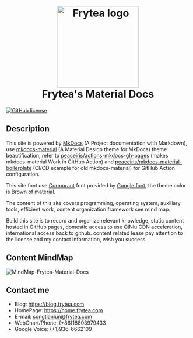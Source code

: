 <h1 align="center">
<img src="https://imagehost-cdn.frytea.com/images/2019/11/24/Frytea-logo-green-3x.png" alt="Frytea logo" width="223">
<br>Frytea's Material Docs
</h1>


[![GitHub license](https://img.shields.io/github/license/songtianlun/frytea-docs)](https://github.com/songtianlun/frytea-docs/blob/master/LICENSE)

<!-- https://shields.io/ -->
<!-- https://microbadger.com/ -->

## Description

This site is powered by [MkDocs] (A Project documentation with Markdown), use [mkdocs-material] (A Material Design theme for MkDocs) theme beautification, refer to [peaceiris/actions-mkdocs-gh-pages] (makes mkdocs-material Work in GitHub Action) and [peaceiris/mkdocs-material-boilerplate] (CI/CD example for old mkdocs-material) for GitHub Action configuration.

This site font use [Cormorant] font provided by [Google font], the theme color is Brown of [material]. 

The content of this site covers programming, operating system, auxiliary tools, efficient work, content organization framework see mind map.

Build this site is to record and organize relevant knowledge, static content hosted in GitHub pages, domestic access to use QiNiu CDN acceleration, international access back to github. content related lease pay attention to the license and my contact information, wish you success.

## Content MindMap

![MindMap-Frytea-Material-Docs](https://imagehost-cdn.frytea.com/images/2019/12/03/MindMap-Frytea-Material-Docs.png)


## Contact me

 - Blog: <https://blog.frytea.com>
 - HomePage: <https://home.frytea.com>
 - E-mail: <songtianlun@frytea.com>
 - WebChart/Phone: (+86)18803979433
 - Google Voice: (+1)936-6662109
 
[MkDocs]: https://www.mkdocs.org
[mkdocs-material]: https://squidfunk.github.io/mkdocs-material/
[peaceiris/actions-mkdocs-gh-pages]: https://github.com/peaceiris/actions-mkdocs-gh-pages
[peaceiris/mkdocs-material-boilerplate]: https://github.com/peaceiris/mkdocs-material-boilerplate
[Cormorant]: https://fonts.google.com/specimen/Cormorant
[Google font]: https://fonts.google.com
[material]: https://material.io
